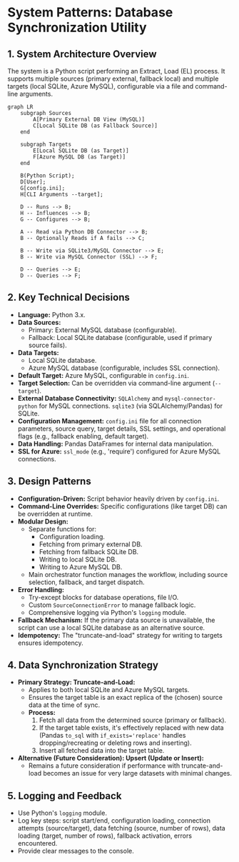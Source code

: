 # System Patterns: Database Synchronization Utility

## 1. System Architecture Overview

The system is a Python script performing an Extract, Load (EL) process. It supports multiple sources (primary external, fallback local) and multiple targets (local SQLite, Azure MySQL), configurable via a file and command-line arguments.

```mermaid
graph LR
    subgraph Sources
        A[Primary External DB View (MySQL)]
        C[Local SQLite DB (as Fallback Source)]
    end

    subgraph Targets
        E[Local SQLite DB (as Target)]
        F[Azure MySQL DB (as Target)]
    end

    B(Python Script);
    D[User];
    G[config.ini];
    H[CLI Arguments --target];

    D -- Runs --> B;
    H -- Influences --> B;
    G -- Configures --> B;

    A -- Read via Python DB Connector --> B;
    B -- Optionally Reads if A fails --> C;
    
    B -- Write via SQLite3/MySQL Connector --> E;
    B -- Write via MySQL Connector (SSL) --> F;

    D -- Queries --> E;
    D -- Queries --> F;
```

## 2. Key Technical Decisions

-   **Language:** Python 3.x.
-   **Data Sources:**
    -   Primary: External MySQL database (configurable).
    -   Fallback: Local SQLite database (configurable, used if primary source fails).
-   **Data Targets:**
    -   Local SQLite database.
    -   Azure MySQL database (configurable, includes SSL connection).
-   **Default Target:** Azure MySQL, configurable in `config.ini`.
-   **Target Selection:** Can be overridden via command-line argument (`--target`).
-   **External Database Connectivity:** `SQLAlchemy` and `mysql-connector-python` for MySQL connections. `sqlite3` (via SQLAlchemy/Pandas) for SQLite.
-   **Configuration Management:** `config.ini` file for all connection parameters, source query, target details, SSL settings, and operational flags (e.g., fallback enabling, default target).
-   **Data Handling:** Pandas DataFrames for internal data manipulation.
-   **SSL for Azure:** `ssl_mode` (e.g., 'require') configured for Azure MySQL connections.

## 3. Design Patterns

-   **Configuration-Driven:** Script behavior heavily driven by `config.ini`.
-   **Command-Line Overrides:** Specific configurations (like target DB) can be overridden at runtime.
-   **Modular Design:**
    -   Separate functions for:
        -   Configuration loading.
        -   Fetching from primary external DB.
        -   Fetching from fallback SQLite DB.
        -   Writing to local SQLite DB.
        -   Writing to Azure MySQL DB.
    -   Main orchestrator function manages the workflow, including source selection, fallback, and target dispatch.
-   **Error Handling:**
    -   Try-except blocks for database operations, file I/O.
    -   Custom `SourceConnectionError` to manage fallback logic.
    -   Comprehensive logging via Python's `logging` module.
-   **Fallback Mechanism:** If the primary data source is unavailable, the script can use a local SQLite database as an alternative source.
-   **Idempotency:** The "truncate-and-load" strategy for writing to targets ensures idempotency.

## 4. Data Synchronization Strategy

-   **Primary Strategy: Truncate-and-Load:**
    -   Applies to both local SQLite and Azure MySQL targets.
    -   Ensures the target table is an exact replica of the (chosen) source data at the time of sync.
    -   **Process:**
        1.  Fetch all data from the determined source (primary or fallback).
        2.  If the target table exists, it's effectively replaced with new data (Pandas `to_sql` with `if_exists='replace'` handles dropping/recreating or deleting rows and inserting).
        3.  Insert all fetched data into the target table.
-   **Alternative (Future Consideration): Upsert (Update or Insert):**
    -   Remains a future consideration if performance with truncate-and-load becomes an issue for very large datasets with minimal changes.

## 5. Logging and Feedback

-   Use Python's `logging` module.
-   Log key steps: script start/end, configuration loading, connection attempts (source/target), data fetching (source, number of rows), data loading (target, number of rows), fallback activation, errors encountered.
-   Provide clear messages to the console.
